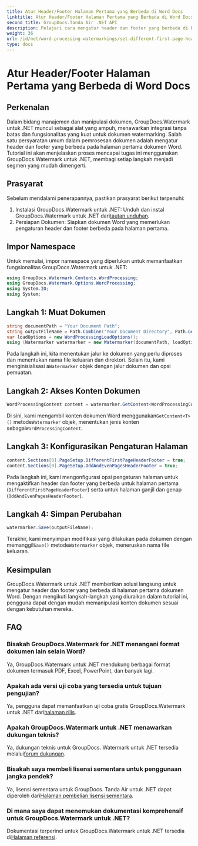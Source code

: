 ```yaml
---
title: Atur Header/Footer Halaman Pertama yang Berbeda di Word Docs
linktitle: Atur Header/Footer Halaman Pertama yang Berbeda di Word Docs
second_title: GroupDocs.Tanda Air .NET API
description: Pelajari cara mengatur header dan footer yang berbeda di halaman pertama dokumen Word menggunakan GroupDocs.Watermark untuk .NET.
weight: 36
url: /id/net/word-processing-watermarkings/set-different-first-page-header-footer-word-docs/
type: docs
---
```

# Atur Header/Footer Halaman Pertama yang Berbeda di Word Docs

## Perkenalan
Dalam bidang manajemen dan manipulasi dokumen, GroupDocs.Watermark untuk .NET muncul sebagai alat yang ampuh, menawarkan integrasi tanpa batas dan fungsionalitas yang kuat untuk dokumen watermarking. Salah satu persyaratan umum dalam pemrosesan dokumen adalah mengatur header dan footer yang berbeda pada halaman pertama dokumen Word. Tutorial ini akan menjelaskan proses mencapai tugas ini menggunakan GroupDocs.Watermark untuk .NET, membagi setiap langkah menjadi segmen yang mudah dimengerti.
## Prasyarat
Sebelum mendalami penerapannya, pastikan prasyarat berikut terpenuhi:
1.  Instalasi GroupDocs.Watermark untuk .NET: Unduh dan instal GroupDocs.Watermark untuk .NET dari[tautan unduhan](https://releases.groupdocs.com/Watermark/net/).
2. Persiapan Dokumen: Siapkan dokumen Word yang memerlukan pengaturan header dan footer berbeda pada halaman pertama.

## Impor Namespace
Untuk memulai, impor namespace yang diperlukan untuk memanfaatkan fungsionalitas GroupDocs.Watermark untuk .NET:
```csharp
using GroupDocs.Watermark.Contents.WordProcessing;
using GroupDocs.Watermark.Options.WordProcessing;
using System.IO;
using System;
```
## Langkah 1: Muat Dokumen
```csharp
string documentPath = "Your Document Path";
string outputFileName = Path.Combine("Your Document Directory", Path.GetFileName(documentPath));
var loadOptions = new WordProcessingLoadOptions();
using (Watermarker watermarker = new Watermarker(documentPath, loadOptions))
```
Pada langkah ini, kita menentukan jalur ke dokumen yang perlu diproses dan menentukan nama file keluaran dan direktori. Selain itu, kami menginisialisasi a`Watermarker` objek dengan jalur dokumen dan opsi pemuatan.
## Langkah 2: Akses Konten Dokumen
```csharp
WordProcessingContent content = watermarker.GetContent<WordProcessingContent>();
```
 Di sini, kami mengambil konten dokumen Word menggunakan`GetContent<T>()` metode`Watermarker` objek, menentukan jenis konten sebagai`WordProcessingContent`.
## Langkah 3: Konfigurasikan Pengaturan Halaman
```csharp
content.Sections[0].PageSetup.DifferentFirstPageHeaderFooter = true;
content.Sections[0].PageSetup.OddAndEvenPagesHeaderFooter = true;
```
Pada langkah ini, kami mengonfigurasi opsi pengaturan halaman untuk mengaktifkan header dan footer yang berbeda untuk halaman pertama (`DifferentFirstPageHeaderFooter`) serta untuk halaman ganjil dan genap (`OddAndEvenPagesHeaderFooter`).
## Langkah 4: Simpan Perubahan
```csharp
watermarker.Save(outputFileName);
```
 Terakhir, kami menyimpan modifikasi yang dilakukan pada dokumen dengan memanggil`Save()` metode`Watermarker` objek, meneruskan nama file keluaran.

## Kesimpulan
GroupDocs.Watermark untuk .NET memberikan solusi langsung untuk mengatur header dan footer yang berbeda di halaman pertama dokumen Word. Dengan mengikuti langkah-langkah yang diuraikan dalam tutorial ini, pengguna dapat dengan mudah memanipulasi konten dokumen sesuai dengan kebutuhan mereka.
## FAQ
### Bisakah GroupDocs.Watermark for .NET menangani format dokumen lain selain Word?
Ya, GroupDocs.Watermark untuk .NET mendukung berbagai format dokumen termasuk PDF, Excel, PowerPoint, dan banyak lagi.
### Apakah ada versi uji coba yang tersedia untuk tujuan pengujian?
Ya, pengguna dapat memanfaatkan uji coba gratis GroupDocs.Watermark untuk .NET dari[halaman rilis](https://releases.groupdocs.com/).
### Apakah GroupDocs.Watermark untuk .NET menawarkan dukungan teknis?
 Ya, dukungan teknis untuk GroupDocs. Watermark untuk .NET tersedia melalui[forum dukungan](https://forum.groupdocs.com/c/watermark/19).
### Bisakah saya membeli lisensi sementara untuk penggunaan jangka pendek?
 Ya, lisensi sementara untuk GroupDocs. Tanda Air untuk .NET dapat diperoleh dari[Halaman pembelian lisensi sementara](https://purchase.groupdocs.com/temporary-license/).
### Di mana saya dapat menemukan dokumentasi komprehensif untuk GroupDocs.Watermark untuk .NET?
 Dokumentasi terperinci untuk GroupDocs.Watermark untuk .NET tersedia di[Halaman referensi](https://tutorials.groupdocs.com/Watermark/net/).